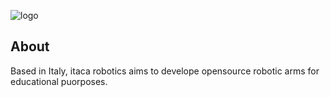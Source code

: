 ![logo](/Metis/assets/logo/logo_1_light.png)

## About
Based in Italy, itaca robotics aims to develope opensource robotic arms for educational puorposes.

